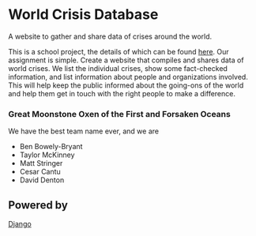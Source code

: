 World Crisis Database
=====================
A website to gather and share data of crises around the world.

This is a school project, the details of which can be found [here](http://www.cs.utexas.edu/users/downing/cs373/drupal/wcdb1).
Our assignment is simple.
Create a website that compiles and shares data of world crises.  We list the individual crises, show some fact-checked information, and list information about people and organizations involved.
This will help keep the public informed about the going-ons of the world and help them get in touch with the right people to make a difference.

<h3>Great Moonstone Oxen of the First and Forsaken Oceans</h3>
We have the best team name ever, and we are
<ul>
    <li>Ben Bowely-Bryant</li>
    <li>Taylor McKinney</li>
    <li>Matt Stringer</li>
    <li>Cesar Cantu</li>
    <li>David Denton</li>
</ul>

Powered by
----------
[Django](https://www.djangoproject.com/)